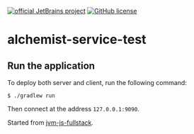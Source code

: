 [![official JetBrains project](https://jb.gg/badges/official.svg)](https://confluence.jetbrains.com/display/ALL/JetBrains+on+GitHub)
[![GitHub license](https://img.shields.io/badge/license-Apache%20License%202.0-blue.svg?style=flat)](https://www.apache.org/licenses/LICENSE-2.0)

# alchemist-service-test

## Run the application
To deploy both server and client, run the following command:

```shell
$ ./gradlew run
```

Then connect at the address `127.0.0.1:9090`.


Started from [jvm-js-fullstack](https://github.com/kotlin-hands-on/jvm-js-fullstack/tree/final).
